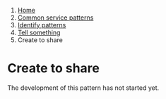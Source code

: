 1.  [Home](/docs/core/contents)
2.	[Common service patterns](/docs/core/common-service-patterns/overview)
3.  [Identify patterns](/docs/documentation/core/common-service-patterns/identify-patterns)
4.  [Tell something](/docs/documentation/core/common-service-patterns/service-patterns/tell-something/overview)
5.  Create to share

# Create to share

The development of this pattern has not started yet.
